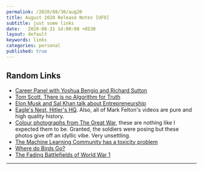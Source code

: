 ```yaml
---
permalink: /2020/08/30/aug20
title: August 2020 Release Notes [UFO]
subtitle: just some links
date:   2020-08-31 14:00:00 +0530
layout: default
keywords: links
categories: personal
published: true
---
```

## Random Links

* [Career Panel with Yoshua Bengio and Richard Sutton](https://www.youtube.com/watch?v=kL5GJag6Ipo)
* [Tom Scott, There is no Algorithm for Truth](https://www.youtube.com/watch?v=leX541Dr2rU)
* [Elon Musk and Sal Khan talk about Entrepreneurship](https://www.youtube.com/watch?v=vDwzmJpI4io)
* [Eagle's Nest, Hitler's HQ](https://www.youtube.com/watch?v=u7Yy-NG2o_A). Also, all of Mark Felton's videos are pure and high quality history.
* [Colour photographs from The Great War](https://rarehistoricalphotos.com/hans-hildenbrand-german-front-in-rare-color-photos-1914-1918/), these are nothing like I expected them to be. Granted, the soldiers were posing but these photos give off an idyllic vibe. Very unsettling.
* [The Machine Learning Community has a toxicity problem](https://www.reddit.com/r/MachineLearning/comments/hiv3vf/d_the_machine_learning_community_has_a_toxicity/)
* [Where do Birds Go?](https://xkcd.com/1434/)
* [The Fading Battlefields of World War 1](https://www.theatlantic.com/photo/2018/05/the-fading-battlefields-of-world-war-i/561353/)

---
